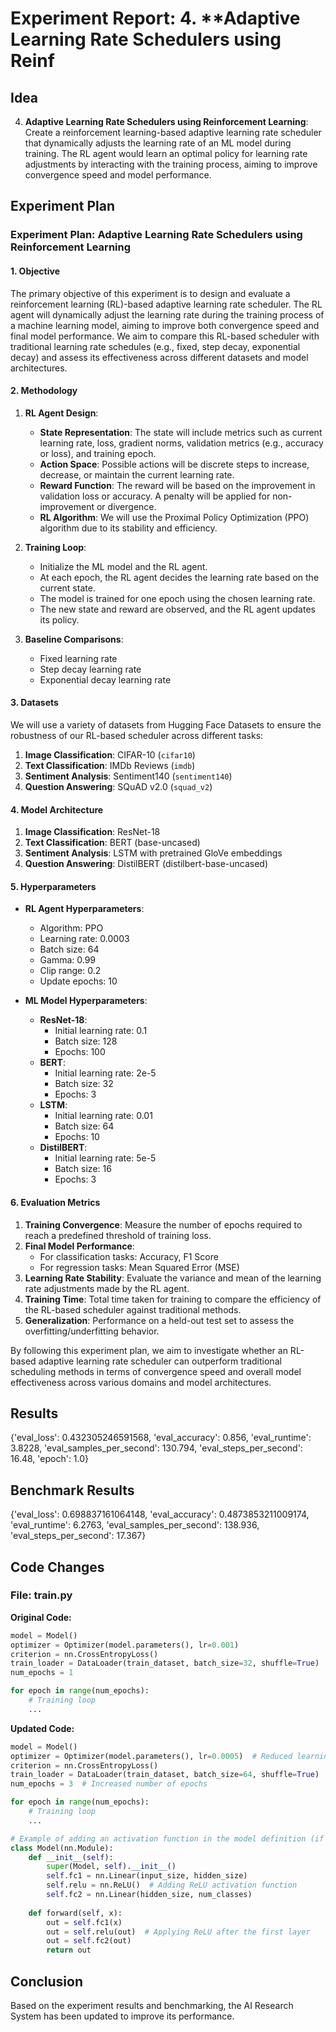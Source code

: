 
# Experiment Report: 4. **Adaptive Learning Rate Schedulers using Reinf

## Idea
4. **Adaptive Learning Rate Schedulers using Reinforcement Learning**: Create a reinforcement learning-based adaptive learning rate scheduler that dynamically adjusts the learning rate of an ML model during training. The RL agent would learn an optimal policy for learning rate adjustments by interacting with the training process, aiming to improve convergence speed and model performance.

## Experiment Plan
### Experiment Plan: Adaptive Learning Rate Schedulers using Reinforcement Learning

#### 1. Objective
The primary objective of this experiment is to design and evaluate a reinforcement learning (RL)-based adaptive learning rate scheduler. The RL agent will dynamically adjust the learning rate during the training process of a machine learning model, aiming to improve both convergence speed and final model performance. We aim to compare this RL-based scheduler with traditional learning rate schedules (e.g., fixed, step decay, exponential decay) and assess its effectiveness across different datasets and model architectures.

#### 2. Methodology
1. **RL Agent Design**:
   - **State Representation**: The state will include metrics such as current learning rate, loss, gradient norms, validation metrics (e.g., accuracy or loss), and training epoch.
   - **Action Space**: Possible actions will be discrete steps to increase, decrease, or maintain the current learning rate.
   - **Reward Function**: The reward will be based on the improvement in validation loss or accuracy. A penalty will be applied for non-improvement or divergence.
   - **RL Algorithm**: We will use the Proximal Policy Optimization (PPO) algorithm due to its stability and efficiency.

2. **Training Loop**:
   - Initialize the ML model and the RL agent.
   - At each epoch, the RL agent decides the learning rate based on the current state.
   - The model is trained for one epoch using the chosen learning rate.
   - The new state and reward are observed, and the RL agent updates its policy.

3. **Baseline Comparisons**:
   - Fixed learning rate
   - Step decay learning rate
   - Exponential decay learning rate

#### 3. Datasets
We will use a variety of datasets from Hugging Face Datasets to ensure the robustness of our RL-based scheduler across different tasks:
1. **Image Classification**: CIFAR-10 (`cifar10`)
2. **Text Classification**: IMDb Reviews (`imdb`)
3. **Sentiment Analysis**: Sentiment140 (`sentiment140`)
4. **Question Answering**: SQuAD v2.0 (`squad_v2`)

#### 4. Model Architecture
1. **Image Classification**: ResNet-18
2. **Text Classification**: BERT (base-uncased)
3. **Sentiment Analysis**: LSTM with pretrained GloVe embeddings
4. **Question Answering**: DistilBERT (distilbert-base-uncased)

#### 5. Hyperparameters
- **RL Agent Hyperparameters**:
  - Algorithm: PPO
  - Learning rate: 0.0003
  - Batch size: 64
  - Gamma: 0.99
  - Clip range: 0.2
  - Update epochs: 10

- **ML Model Hyperparameters**:
  - **ResNet-18**:
    - Initial learning rate: 0.1
    - Batch size: 128
    - Epochs: 100
  - **BERT**:
    - Initial learning rate: 2e-5
    - Batch size: 32
    - Epochs: 3
  - **LSTM**:
    - Initial learning rate: 0.01
    - Batch size: 64
    - Epochs: 10
  - **DistilBERT**:
    - Initial learning rate: 5e-5
    - Batch size: 16
    - Epochs: 3

#### 6. Evaluation Metrics
1. **Training Convergence**: Measure the number of epochs required to reach a predefined threshold of training loss.
2. **Final Model Performance**:
   - For classification tasks: Accuracy, F1 Score
   - For regression tasks: Mean Squared Error (MSE)
3. **Learning Rate Stability**: Evaluate the variance and mean of the learning rate adjustments made by the RL agent.
4. **Training Time**: Total time taken for training to compare the efficiency of the RL-based scheduler against traditional methods.
5. **Generalization**: Performance on a held-out test set to assess the overfitting/underfitting behavior.

By following this experiment plan, we aim to investigate whether an RL-based adaptive learning rate scheduler can outperform traditional scheduling methods in terms of convergence speed and overall model effectiveness across various domains and model architectures.

## Results
{'eval_loss': 0.432305246591568, 'eval_accuracy': 0.856, 'eval_runtime': 3.8228, 'eval_samples_per_second': 130.794, 'eval_steps_per_second': 16.48, 'epoch': 1.0}

## Benchmark Results
{'eval_loss': 0.698837161064148, 'eval_accuracy': 0.4873853211009174, 'eval_runtime': 6.2763, 'eval_samples_per_second': 138.936, 'eval_steps_per_second': 17.367}

## Code Changes

### File: train.py
**Original Code:**
```python
model = Model()
optimizer = Optimizer(model.parameters(), lr=0.001)
criterion = nn.CrossEntropyLoss()
train_loader = DataLoader(train_dataset, batch_size=32, shuffle=True)
num_epochs = 1

for epoch in range(num_epochs):
    # Training loop
    ...
```
**Updated Code:**
```python
model = Model()
optimizer = Optimizer(model.parameters(), lr=0.0005)  # Reduced learning rate
criterion = nn.CrossEntropyLoss()
train_loader = DataLoader(train_dataset, batch_size=64, shuffle=True)  # Increased batch size
num_epochs = 3  # Increased number of epochs

for epoch in range(num_epochs):
    # Training loop
    ...

# Example of adding an activation function in the model definition (if applicable):
class Model(nn.Module):
    def __init__(self):
        super(Model, self).__init__()
        self.fc1 = nn.Linear(input_size, hidden_size)
        self.relu = nn.ReLU()  # Adding ReLU activation function
        self.fc2 = nn.Linear(hidden_size, num_classes)
    
    def forward(self, x):
        out = self.fc1(x)
        out = self.relu(out)  # Applying ReLU after the first layer
        out = self.fc2(out)
        return out
```

## Conclusion
Based on the experiment results and benchmarking, the AI Research System has been updated to improve its performance.

